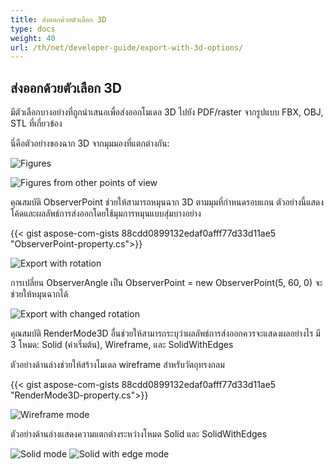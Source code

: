 ```yaml
---
title: ส่งออกด้วยตัวเลือก 3D
type: docs
weight: 40
url: /th/net/developer-guide/export-with-3d-options/
---
```


## **ส่งออกด้วยตัวเลือก 3D**

มีตัวเลือกบางอย่างที่ถูกนำเสนอเพื่อส่งออกโมเดล 3D ไปยัง PDF/raster จากรูปแบบ FBX, OBJ, STL ที่เกี่ยวข้อง

นี่คือตัวอย่างของฉาก 3D จากมุมมองที่แตกต่างกัน:

![Figures](/_assets/guide/3d/fig1.png)

![Figures from other points of view](/_assets/guide/3d/fig2.png)

คุณสมบัติ ObserverPoint ช่วยให้สามารถหมุนฉาก 3D ตามมุมที่กำหนดรอบแกน ตัวอย่างนี้แสดงโค้ดและผลลัพธ์การส่งออกโดยใช้มุมการหมุนแบบสุ่มบางอย่าง

{{< gist aspose-com-gists 88cdd0899132edaf0afff77d33d11ae5 "ObserverPoint-property.cs">}}

![Export with rotation](/_assets/guide/3d/fig3.png)

การเปลี่ยน ObserverAngle เป็น ObserverPoint = new ObserverPoint(5, 60, 0) จะช่วยให้หมุนฉากได้

![Export with changed rotation](/_assets/guide/3d/fig4.png)

คุณสมบัติ RenderMode3D อื่นช่วยให้สามารถระบุว่าผลลัพธ์การส่งออกควรจะแสดงผลอย่างไร มี 3 โหมด: Solid (ค่าเริ่มต้น), Wireframe, และ SolidWithEdges

ตัวอย่างด้านล่างช่วยให้สร้างโมเดล wireframe สำหรับวัตถุทรงกลม

{{< gist aspose-com-gists 88cdd0899132edaf0afff77d33d11ae5 "RenderMode3D-property.cs">}}

![Wireframe mode](/_assets/guide/3d/fig5.png)

ตัวอย่างด้านล่างแสดงความแตกต่างระหว่างโหมด Solid และ SolidWithEdges

![Solid mode](/_assets/guide/3d/fig6.png)
![Solid with edge mode](/_assets/guide/3d/fig7.png)
